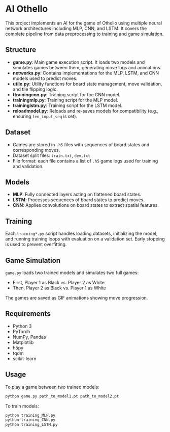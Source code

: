 
# AI Othello

This project implements an AI for the game of Othello using multiple neural network architectures including MLP, CNN, and LSTM. It covers the complete pipeline from data preprocessing to training and game simulation.

## Structure

- **game.py**: Main game execution script. It loads two models and simulates games between them, generating move logs and animations.
- **networks.py**: Contains implementations for the MLP, LSTM, and CNN models used to predict moves.
- **utile.py**: Utility functions for board state management, move validation, and tile flipping logic.
- **ttrainingcnn.py**: Training script for the CNN model.
- **trainingmlp.py**: Training script for the MLP model.
- **traininglstm.py**: Training script for the LSTM model.
- **reloadmodel.py**: Reloads and re-saves models for compatibility (e.g., ensuring `len_input_seq` is set).

## Dataset

- Games are stored in `.h5` files with sequences of board states and corresponding moves.
- Dataset split files: `train.txt`, `dev.txt`
- File format: each file contains a list of `.h5` game logs used for training and validation.

## Models

- **MLP**: Fully connected layers acting on flattened board states.
- **LSTM**: Processes sequences of board states to predict moves.
- **CNN**: Applies convolutions on board states to extract spatial features.

## Training

Each `training*.py` script handles loading datasets, initializing the model, and running training loops with evaluation on a validation set. Early stopping is used to prevent overfitting.

## Game Simulation

`game.py` loads two trained models and simulates two full games:
- First, Player 1 as Black vs. Player 2 as White
- Then, Player 2 as Black vs. Player 1 as White

The games are saved as GIF animations showing move progression.

## Requirements

- Python 3
- PyTorch
- NumPy, Pandas
- Matplotlib
- h5py
- tqdm
- scikit-learn

## Usage

To play a game between two trained models:

```bash
python game.py path_to_model1.pt path_to_model2.pt
```

To train models:

```bash
python training_MLP.py
python training_CNN.py
python training_LSTM.py
```
